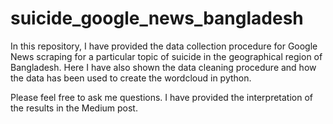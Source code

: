 # suicide_google_news_bangladesh

In this repository, I have provided the data collection procedure for Google News scraping for a particular topic of suicide in the geographical region of Bangladesh. Here I have also shown the data cleaning procedure and how the data has been used to create the wordcloud in python.

Please feel free to ask me questions. I have provided the interpretation of the results in the Medium post.
